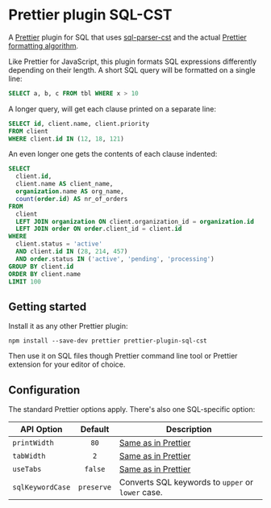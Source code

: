 # Prettier plugin SQL-CST

A [Prettier][] plugin for SQL that uses [sql-parser-cst][] and the
actual [Prettier formatting algorithm][wadler-prettier].

Like Prettier for JavaScript,
this plugin formats SQL expressions differently depending on their length.
A short SQL query will be formatted on a single line:

```sql
SELECT a, b, c FROM tbl WHERE x > 10
```

A longer query, will get each clause printed on a separate line:

```sql
SELECT id, client.name, client.priority
FROM client
WHERE client.id IN (12, 18, 121)
```

An even longer one gets the contents of each clause indented:

```sql
SELECT
  client.id,
  client.name AS client_name,
  organization.name AS org_name,
  count(order.id) AS nr_of_orders
FROM
  client
  LEFT JOIN organization ON client.organization_id = organization.id
  LEFT JOIN order ON order.client_id = client.id
WHERE
  client.status = 'active'
  AND client.id IN (28, 214, 457)
  AND order.status IN ('active', 'pending', 'processing')
GROUP BY client.id
ORDER BY client.name
LIMIT 100
```

## Getting started

Install it as any other Prettier plugin:

```
npm install --save-dev prettier prettier-plugin-sql-cst
```

Then use it on SQL files though Prettier command line tool or Prettier extension
for your editor of choice.

## Configuration

The standard Prettier options apply. There's also one SQL-specific option:

| API Option       |  Default   | Description                                       |
| ---------------- | :--------: | ------------------------------------------------- |
| `printWidth`     |    `80`    | [Same as in Prettier][prettier-print-width]       |
| `tabWidth`       |    `2`     | [Same as in Prettier][prettier-tab-width]         |
| `useTabs`        |  `false`   | [Same as in Prettier][prettier-use-tabs]          |
| `sqlKeywordCase` | `preserve` | Converts SQL keywords to `upper` or `lower` case. |

[prettier]: https://prettier.io/
[prettier-print-width]: https://prettier.io/docs/en/options.html#print-width
[prettier-tab-width]: https://prettier.io/docs/en/options.html#tab-width
[prettier-use-tabs]: https://prettier.io/docs/en/options.html#tabs
[sql-parser-cst]: https://github.com/nene/sql-parser-cst
[wadler-prettier]: http://homepages.inf.ed.ac.uk/wadler/papers/prettier/prettier.pdf

